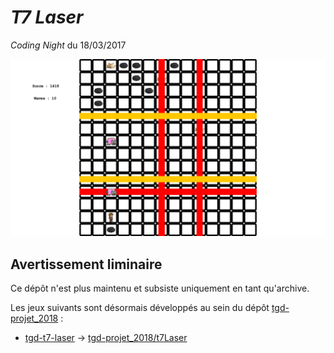 # *T7 Laser*

*Coding Night* du 18/03/2017

![](screenshot.png)

## Avertissement liminaire

Ce dépôt n'est plus maintenu et subsiste uniquement en tant qu'archive.

Les jeux suivants sont désormais développés au sein du dépôt [tgd-projet_2018](https://github.com/TeleGD/tgd-projet_2018) :

* [tgd-t7-laser](https://github.com/TeleGD/tgd-t7-laser/tree/master/src/games/t7Laser) -> [tgd-projet_2018/t7Laser](https://github.com/TeleGD/tgd-projet_2018/tree/master/src/games/t7Laser)
